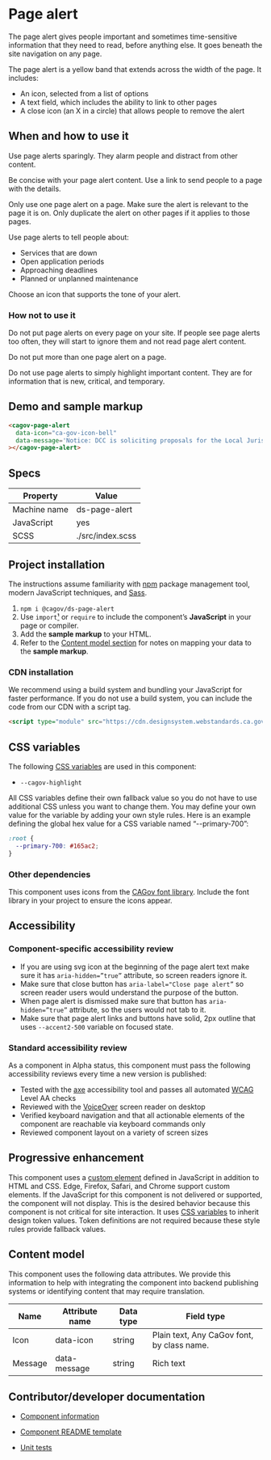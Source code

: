 # Page alert

The page alert gives people important and sometimes time-sensitive information that they need to read, before anything else. It goes beneath the site navigation on any page.

The page alert is a yellow band that extends across the width of the page. It includes:

- An icon, selected from a list of options
- A text field, which includes the ability to link to other pages
- A close icon (an X in a circle) that allows people to remove the alert

## When and how to use it

Use page alerts sparingly. They alarm people and distract from other content.

Be concise with your page alert content. Use a link to send people to a page with the details.

Only use one page alert on a page. Make sure the alert is relevant to the page it is on. Only duplicate the alert on other pages if it applies to those pages.

Use page alerts to tell people about:

- Services that are down
- Open application periods
- Approaching deadlines
- Planned or unplanned maintenance

Choose an icon that supports the tone of your alert.

### How not to use it

Do not put page alerts on every page on your site. If people see page alerts too often, they will start to ignore them and not read page alert content.

Do not put more than one page alert on a page.

Do not use page alerts to simply highlight important content. They are for information that is new, critical, and temporary.

## Demo and sample markup

```html preview reset
<cagov-page-alert
  data-icon="ca-gov-icon-bell"
  data-message='Notice: DCC is soliciting proposals for the Local Jurisdiction Assistance Grant Program. <a href="#">Learn more</a>.'
></cagov-page-alert>
```

## Specs

| Property     | Value            |
| ------------ | ---------------- |
| Machine name | ds-page-alert    |
| JavaScript   | yes              |
| SCSS         | ./src/index.scss |

## Project installation

The instructions assume familiarity with [npm](https://npmjs.com) package management tool, modern JavaScript techniques, and [Sass](https://sass-lang.com/).

1. `npm i @cagov/ds-page-alert`
2. Use `import`[¹](/footnotes/#footnote1) or `require` to include the component’s **JavaScript** in your page or compiler.
4. Add the **sample markup** to your HTML.
5. Refer to the [Content model section](#content-model) for notes on mapping your data to the **sample markup**.

### CDN installation

We recommend using a build system and bundling your JavaScript for faster performance. If you do not use a build system, you can include the code from our CDN with a script tag.

```html
<script type="module" src="https://cdn.designsystem.webstandards.ca.gov/components/ds-page-alert/v2.0.1/dist/index.js"></script>
```

## CSS variables

The following [CSS variables](https://developer.mozilla.org/en-US/docs/Web/CSS/Using_CSS_custom_properties) are used in this component:

- `--cagov-highlight`

All CSS variables define their own fallback value so you do not have to use additional CSS unless you want to change them. You may define your own value for the variable by adding your own style rules. Here is an example defining the global hex value for a CSS variable named “--primary-700”:

```css
:root {
  --primary-700: #165ac2;
}
```

### Other dependencies

This component uses icons from the [CAGov font library](https://template.webstandards.ca.gov/sample/icon-fonts.html). Include the font library in your project to ensure the icons appear.

## Accessibility

### Component-specific accessibility review

- If you are using svg icon at the beginning of the page alert text make sure it has `aria-hidden=”true”` attribute, so screen readers ignore it.
- Make sure that close button has `aria-label="Close page alert”` so screen reader users would understand the purpose of the button.
- When page alert is dismissed make sure that button has `aria-hidden=”true”` attribute, so the users would not tab to it.
- Make sure that page alert links and buttons have solid, 2px outline that uses `--accent2-500` variable on focused state.

### Standard accessibility review

As a component in Alpha status, this component must pass the following accessibility reviews every time a new version is published:

- Tested with the [axe](https://www.deque.com/axe/) accessibility tool and passes all automated [WCAG](https://www.w3.org/TR/WCAG21/) Level AA checks
- Reviewed with the [VoiceOver](https://www.apple.com/voiceover/info/guide/_1121.html) screen reader on desktop
- Verified keyboard navigation and that all actionable elements of the component are reachable via keyboard commands only
- Reviewed component layout on a variety of screen sizes

## Progressive enhancement

This component uses a [custom element](https://developer.mozilla.org/en-US/docs/Web/Web_Components/Using_custom_elements) defined in JavaScript in addition to HTML and CSS. Edge, Firefox, Safari, and Chrome support custom elements. If the JavaScript for this component is not delivered or supported, the component will not display. This is the desired behavior because this component is not critical for site interaction. It uses [CSS variables](<https://developer.mozilla.org/en-US/docs/Web/CSS/var()#syntax>) to inherit design token values. Token definitions are not required because these style rules provide fallback values.

<a name="content-model"></a>

## Content model

This component uses the following data attributes. We provide this information to help with integrating the component into backend publishing systems or identifying content that may require translation.

| Name    | Attribute name | Data type | Field type                                 |
| ------- | -------------- | --------- | ------------------------------------------ |
| Icon    | data-icon      | string    | Plain text, Any CaGov font, by class name. |
| Message | data-message   | string    | Rich text                                  |

## Contributor/developer documentation

- [Component information](https://github.com/cagov/design-system/blob/main/components/README.md)

- [Component README template](https://www.notion.so/odi-engineering/Component-documentation-template-2da3975cc0954174ace43004d151451c)

- [Unit tests](https://github.com/cagov/design-system/blob/main/components/UNIT-TESTS.md)
